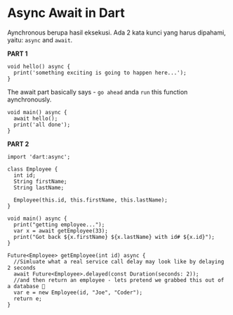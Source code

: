 # Async Await in Dart

Aynchronous berupa hasil eksekusi. Ada 2 kata kunci yang harus dipahami, yaitu: `async` and `await`.

**PART 1**
```
void hello() async {
  print('something exciting is going to happen here...');
}
```
The await part basically says - `go ahead` anda `run` this function aynchronously.

```
void main() async {
  await hello();
  print('all done');
}
```

**PART 2**

```
import 'dart:async';

class Employee {
  int id;
  String firstName;
  String lastName;
  
  Employee(this.id, this.firstName, this.lastName);
}

void main() async {
  print("getting employee...");
  var x = await getEmployee(33);
  print("Got back ${x.firstName} ${x.lastName} with id# ${x.id}");
}

Future<Employee> getEmployee(int id) async {
  //Simluate what a real service call delay may look like by delaying 2 seconds   
  await Future<Employee>.delayed(const Duration(seconds: 2));
  //and then return an employee - lets pretend we grabbed this out of a database 🙂
  var e = new Employee(id, "Joe", "Coder");
  return e;
}
```
